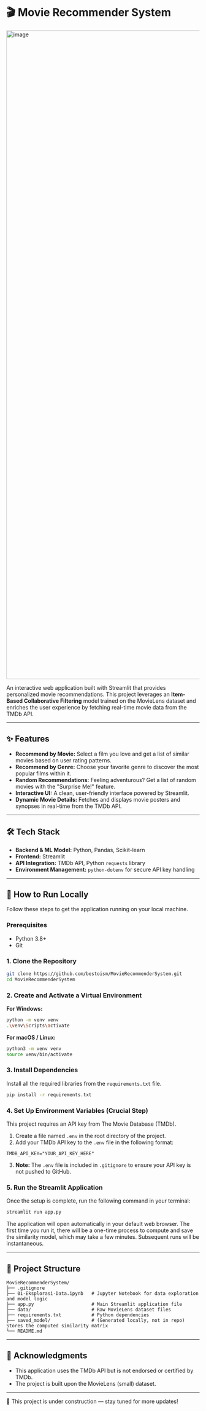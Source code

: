 # 🎬 Movie Recommender System
<img width="1920" height="1688" alt="image" src="https://github.com/user-attachments/assets/76681b21-4cd6-45ed-9223-ea942f5d3205" />

An interactive web application built with Streamlit that provides personalized movie recommendations. This project leverages an **Item-Based Collaborative Filtering** model trained on the MovieLens dataset and enriches the user experience by fetching real-time movie data from the TMDb API.

---

## ✨ Features

- **Recommend by Movie:** Select a film you love and get a list of similar movies based on user rating patterns.
- **Recommend by Genre:** Choose your favorite genre to discover the most popular films within it.
- **Random Recommendations:** Feeling adventurous? Get a list of random movies with the "Surprise Me!" feature.
- **Interactive UI:** A clean, user-friendly interface powered by Streamlit.
- **Dynamic Movie Details:** Fetches and displays movie posters and synopses in real-time from the TMDb API.

---

## 🛠️ Tech Stack

- **Backend & ML Model:** Python, Pandas, Scikit-learn
- **Frontend:** Streamlit
- **API Integration:** TMDb API, Python `requests` library
- **Environment Management:** `python-dotenv` for secure API key handling

---

## 🚀 How to Run Locally

Follow these steps to get the application running on your local machine.

### Prerequisites

- Python 3.8+
- Git

### 1. Clone the Repository
```bash
git clone https://github.com/bestoism/MovieRecommenderSystem.git
cd MovieRecommenderSystem
```

### 2. Create and Activate a Virtual Environment

**For Windows:**
```bash
python -m venv venv
.\venv\Scripts\activate
```

**For macOS / Linux:**
```bash
python3 -m venv venv
source venv/bin/activate
```

### 3. Install Dependencies

Install all the required libraries from the `requirements.txt` file.
```bash
pip install -r requirements.txt
```

### 4. Set Up Environment Variables (Crucial Step)

This project requires an API key from The Movie Database (TMDb).

1. Create a file named `.env` in the root directory of the project.
2. Add your TMDb API key to the `.env` file in the following format:
```
TMDB_API_KEY="YOUR_API_KEY_HERE"
```

3. **Note:** The `.env` file is included in `.gitignore` to ensure your API key is not pushed to GitHub.

### 5. Run the Streamlit Application

Once the setup is complete, run the following command in your terminal:
```bash
streamlit run app.py
```

The application will open automatically in your default web browser. The first time you run it, there will be a one-time process to compute and save the similarity model, which may take a few minutes. Subsequent runs will be instantaneous.

---

## 📂 Project Structure
```
MovieRecommenderSystem/
├── .gitignore
├── 01-Eksplorasi-Data.ipynb   # Jupyter Notebook for data exploration and model logic
├── app.py                     # Main Streamlit application file
├── data/                      # Raw MovieLens dataset files
├── requirements.txt           # Python dependencies
├── saved_model/               # (Generated locally, not in repo) Stores the computed similarity matrix
└── README.md
```

---

## 🙏 Acknowledgments

- This application uses the TMDb API but is not endorsed or certified by TMDb.
- The project is built upon the MovieLens (small) dataset.

---

🚧 This project is under construction — stay tuned for more updates!
